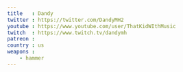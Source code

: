 ```yaml
---
title   : Dandy
twitter : https://twitter.com/DandyMH2
youtube : https://www.youtube.com/user/ThatKidWIthMusic
twitch  : https://www.twitch.tv/dandymh
patreon : 
country : us
weapons :
    - hammer
---
```


